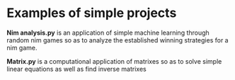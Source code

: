 
# Examples of simple projects

**Nim analysis.py** is an application of simple machine learning through random nim games so as to analyze the established winning strategies for a nim game. 

**Matrix.py** is a computational application of matrixes so as to solve simple linear equations as well as find inverse matrixes
